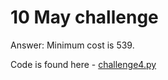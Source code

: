# 10 May challenge

Answer: Minimum cost is 539.

Code is found here - [challenge4.py](code/challenge4.py)
